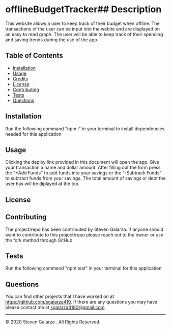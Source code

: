 
# offlineBudgetTracker## Description 

This website allows a user to keep track of their budget when offline.  The transactions of the user can be input into the webite and are displayed on an easy to read graph.  The user will  be able to keep track of their spending and saving trends during the use of the app.

## Table of Contents 

* [Installation](#installation)
* [Usage](#usage)
* [Credits](#credits)
* [License](#license)
* [Contributing](#contributing)
* [Tests](#tests)
* [Questions](#questions)

## Installation
Run the following command "npm i" in your terminal to install dependencies needed for this application

## Usage 

Clicking the deploy link provided in this document will open the app.  Give your transaction a name and dollar amount.  After filling out the form press the "+Add Funds" to add funds into your savings or the "-Subtrack Funds" to subtract funds from your savings.  The total amount of savings or debt the user has will be diplayed at the top.  

## License



## Contributing

The project/repo has been contributed by Steven Galarza.  If anyone should want to contribute to this project/repo please reach out to the owner or use the fork method through GitHub

## Tests
Run the following command "npm test" in your terminal for this application


## Questions

You can find other projects that I have worked on at https://github.com/sgalarza419.
If there are any questions you may have please contact me at sgalarza4190@gmail.com.  

---
© 2020 Steven Galarza . All Rights Reserved.
